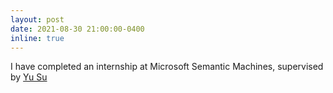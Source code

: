 ```yaml
---
layout: post
date: 2021-08-30 21:00:00-0400
inline: true
---
```


I have completed an internship at Microsoft Semantic Machines, supervised by [Yu Su](https://ysu1989.github.io/#teaching)
